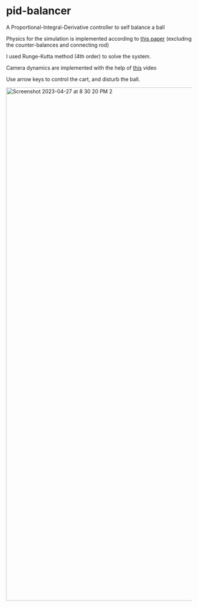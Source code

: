 # pid-balancer
A Proportional-Integral-Derivative controller to self balance a ball

Physics for the simulation is implemented according to [this paper](https://www.academia.edu/76867878/Swing_up_and_positioning_control_of_an_inverted_wheeled_cart_pendulum_system_with_chaotic_balancing_motions) (excluding the counter-balances and connecting rod)

I used Runge-Kutta method (4th order) to solve the system.

Camera dynamics are implemented with the help of [this](https://www.youtube.com/watch?v=KPoeNZZ6H4s) video

Use arrow keys to control the cart, and disturb the ball.

<img width="1392" alt="Screenshot 2023-04-27 at 8 30 20 PM 2" src="https://user-images.githubusercontent.com/43041139/234903949-43b97b14-b21a-4951-9278-aef4930595bc.png">
